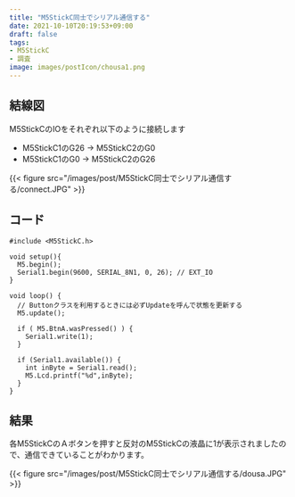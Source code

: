 ```yaml
---
title: "M5StickC同士でシリアル通信する"
date: 2021-10-10T20:19:53+09:00
draft: false
tags:
- M5StickC
- 調査
image: images/postIcon/chousa1.png
---
```


## 結線図

M5StickCのIOをそれぞれ以下のように接続します

* M5StickC1のG26 -> M5StickC2のG0
* M5StickC1のG0 -> M5StickC2のG26

{{< figure src="/images/post/M5StickC同士でシリアル通信する/connect.JPG"  >}}

## コード

```M5StickC
#include <M5StickC.h>

void setup(){
  M5.begin();
  Serial1.begin(9600, SERIAL_8N1, 0, 26); // EXT_IO
}

void loop() {
  // Buttonクラスを利用するときには必ずUpdateを呼んで状態を更新する
  M5.update();
  
  if ( M5.BtnA.wasPressed() ) {
    Serial1.write(1);
  }

  if (Serial1.available()) {
    int inByte = Serial1.read();
    M5.Lcd.printf("%d",inByte);
  }
}
```

## 結果

各M5StickCのＡボタンを押すと反対のM5StickCの液晶に1が表示されましたので、通信できていることがわかります。

{{< figure src="/images/post/M5StickC同士でシリアル通信する/dousa.JPG"  >}}
